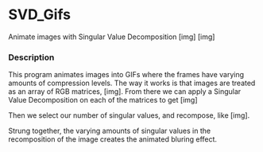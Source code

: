 # SVD_Gifs
Animate images with Singular Value Decomposition
[img]
[img]

### Description
This program animates images into GIFs where the frames have varying amounts of compression levels. 
The way it works is that images are treated as an array of RGB matrices, [img].
From there we can apply a Singular Value Decomposition on each of the matrices to get
[img]

Then we select our number of singular values, and recompose, like [img].

Strung together, the varying amounts of singular values in the recomposition of the image creates the animated bluring effect.
